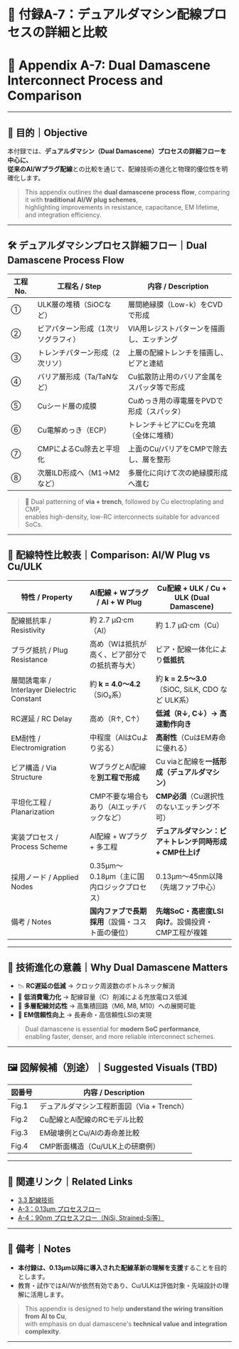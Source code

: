 # 📎 付録A-7：デュアルダマシン配線プロセスの詳細と比較  
# 📎 Appendix A-7: Dual Damascene Interconnect Process and Comparison

---

## 🧭 目的｜Objective

本付録では、**デュアルダマシン（Dual Damascene）**プロセスの詳細フローを中心に、  
従来の**Al/Wプラグ配線**との比較を通じて、配線技術の進化と物理的優位性を明確化します。

> This appendix outlines the **dual damascene process flow**, comparing it with **traditional Al/W plug schemes**,  
> highlighting improvements in resistance, capacitance, EM lifetime, and integration efficiency.

---

## 🛠️ デュアルダマシンプロセス詳細フロー｜Dual Damascene Process Flow

| 工程No. | 工程名 / Step                  | 内容 / Description |
|--------|-------------------------------|---------------------|
| ①      | ULK層の堆積（SiOCなど）         | 層間絶縁膜（Low-k）をCVDで形成 |
| ②      | ビアパターン形成（1次リソグラフィ） | VIA用レジストパターンを描画し、エッチング |
| ③      | トレンチパターン形成（2次リソ）     | 上層の配線トレンチを描画し、ビアと連結 |
| ④      | バリア層形成（Ta/TaNなど）         | Cu拡散防止用のバリア金属をスパッタ等で形成 |
| ⑤      | Cuシード層の成膜                  | Cuめっき用の導電層をPVDで形成（スパッタ） |
| ⑥      | Cu電解めっき（ECP）                | トレンチ＋ビアにCuを充填（全体に堆積） |
| ⑦      | CMPによるCu除去と平坦化            | 上面のCu/バリアをCMPで除去し、層を整形 |
| ⑧      | 次層ILD形成へ（M1→M2など）         | 多層化に向けて次の絶縁膜形成へ進む |

> 📌 Dual patterning of **via + trench**, followed by Cu electroplating and CMP,  
> enables high-density, low-RC interconnects suitable for advanced SoCs.

---

## 🧪 配線特性比較表｜Comparison: Al/W Plug vs Cu/ULK

| 特性 / Property                  | Al配線 + Wプラグ / Al + W Plug                              | Cu配線 + ULK / Cu + ULK (Dual Damascene)                        |
|----------------------------------|--------------------------------------------------------------|------------------------------------------------------------------|
| 配線抵抗率 / Resistivity        | 約 2.7 μΩ·cm（Al）                                           | 約 1.7 μΩ·cm（Cu）                                               |
| プラグ抵抗 / Plug Resistance    | 高め（Wは抵抗が高く、ビア部分での抵抗寄与大）               | ビア・配線一体化により**低抵抗**                                |
| 層間誘電率 / Interlayer Dielectric Constant | 約 **k = 4.0〜4.2**（SiO₂系）                              | 約 **k = 2.5〜3.0**（SiOC, SiLK, CDO など ULK系）              |
| RC遅延 / RC Delay                | 高め（R↑, C↑）                                               | **低減（R↓, C↓）→ 高速動作向き**                               |
| EM耐性 / Electromigration       | 中程度（AlはCuより劣る）                                    | **高耐性**（CuはEM寿命に優れる）                               |
| ビア構造 / Via Structure        | WプラグとAl配線を**別工程で形成**                            | Cu viaと配線を**一括形成（デュアルダマシン）**                  |
| 平坦化工程 / Planarization      | CMP不要な場合もあり（Alエッチバックなど）                    | **CMP必須**（Cu選択性のないエッチング不可）                     |
| 実装プロセス / Process Scheme   | Al配線 + Wプラグ + 多工程                                     | **デュアルダマシン：ビア＋トレンチ同時形成 + CMP仕上げ**        |
| 採用ノード / Applied Nodes      | 0.35µm〜0.18µm（主に国内ロジックプロセス）                   | 0.13µm〜45nm以降（先端ファブ中心）                              |
| 備考 / Notes                     | **国内ファブで長期採用**（設備・コスト面の優位）              | **先端SoC・高密度LSI向け**。設備投資・CMP工程が複雑             |

---

## 🧠 技術進化の意義｜Why Dual Damascene Matters

- 📉 **RC遅延の低減** → クロック周波数のボトルネック解消
- 🔋 **低消費電力化** → 配線容量（C）削減による充放電ロス低減
- 🧱 **多層配線対応性** → 高集積回路（M6, M8, M10）への展開可能
- 💪 **EM信頼性向上** → 長寿命・高信頼性LSIの実現

> Dual damascene is essential for **modern SoC performance**,  
> enabling faster, denser, and more reliable interconnect schemes.

---

## 🖼️ 図解候補（別途）｜Suggested Visuals (TBD)

| 図番号 | 内容 / Description |
|--------|--------------------|
| Fig.1  | デュアルダマシン工程断面図（Via + Trench） |
| Fig.2  | Cu配線とAl配線のRCモデル比較               |
| Fig.3  | EM破壊例とCu/Alの寿命差比較                |
| Fig.4  | CMP断面構造（Cu/ULK上の研磨例）            |

---

## 📘 関連リンク｜Related Links

- [3.3 配線技術](./docs/3.3_interconnect_and_litho.md)
- [A-3：0.13µm プロセスフロー](./0.13um_Logic_ProcessFlow.md)
- [A-4：90nm プロセスフロー（NiSi, Strained-Si等）](./0.09um_Logic_ProcessFlow.md)

---

## 🧾 備考｜Notes

- **本付録は、0.13µm以降に導入された配線革新の理解を支援**することを目的とします。  
- 教育・試作ではAl/Wが依然有効であり、Cu/ULKは評価対象・先端設計の理解に活用します。

> This appendix is designed to help **understand the wiring transition from Al to Cu**,  
> with emphasis on dual damascene's **technical value and integration complexity**.

---
